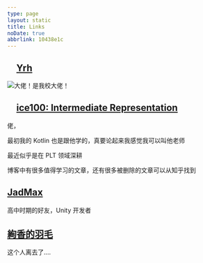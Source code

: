 ```yaml
---
type: page
layout: static
title: Links
noDate: true
abbrlink: 10438e1c
---
```


<link rel="stylesheet" href="/css/style.css">

<style>

</style>

## <img src="https://www.helloimg.com/images/2022/03/23/R1SwPb.jpg" width=16/> [Yrh](https://myyrh.com/)

![大佬！是我校大佬！](/assets/meme/lao.png)

## <img src="http://ice1000.org/assets/favicon.ico" width=16/> [ice100: Intermediate Representation](https://ice1000.org)

佬，

最初我的 Kotlin 也是跟他学的，真要论起来我感觉我可以叫他老师

最近似乎是在 PLT 领域深耕

博客中有很多值得学习的文章，还有很多被删除的文章可以从知乎找到

## [JadMax](https://jadmax.github.io)

高中时期的好友，Unity 开发者

## [絢香的羽毛](https://zhangyubaka.github.io/)

这个人离去了....

